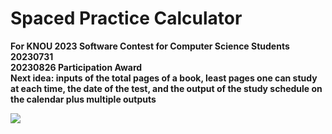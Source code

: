 # Spaced Practice Calculator

**For KNOU 2023 Software Contest for Computer Science Students**  
**20230731**  
**20230826 Participation Award**  
**Next idea: inputs of the total pages of a book, least pages one can study at each time, the date of the test, and the output of the study schedule on the calendar plus multiple outputs**  

![](https://github.com/bubjoin/spaced-practice-calculator/blob/main/spc_demo.gif)